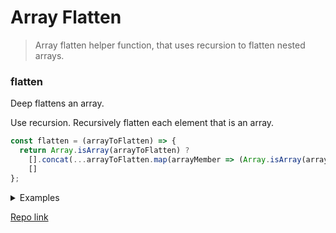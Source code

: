 
# Array Flatten

> Array flatten helper function, that uses recursion to flatten nested arrays.

### flatten

Deep flattens an array.

Use recursion.
Recursively flatten each element that is an array.

```js
const flatten = (arrayToFlatten) => {
  return Array.isArray(arrayToFlatten) ?
    [].concat(...arrayToFlatten.map(arrayMember => (Array.isArray(arrayMember) ? flatten(arrayMember) : arrayMember))) :
    []
};
```

<details>
<summary>Examples</summary>

```
deepFlatten([1, [2], [[3], 4], 5]); // [1,2,3,4,5]
```
</details>

[Repo link](https://github.com/rasha08/array-flatten)
